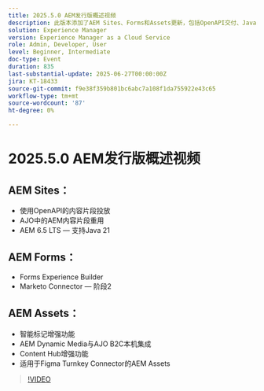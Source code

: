```yaml
---
title: 2025.5.0 AEM发行版概述视频
description: 此版本添加了AEM Sites、Forms和Assets更新，包括OpenAPI交付、Java 21支持、智能标记、Figma连接器和Dynamic Media for AJO B2C。
solution: Experience Manager
version: Experience Manager as a Cloud Service
role: Admin, Developer, User
level: Beginner, Intermediate
doc-type: Event
duration: 835
last-substantial-update: 2025-06-27T00:00:00Z
jira: KT-18433
source-git-commit: f9e38f359b801bc6abc7a108f1da755922e43c65
workflow-type: tm+mt
source-wordcount: '87'
ht-degree: 0%

---
```



# 2025.5.0 AEM发行版概述视频

## AEM Sites：

* 使用OpenAPI的内容片段投放
* AJO中的AEM内容片段重用
* AEM 6.5 LTS — 支持Java 21

## AEM Forms：

* Forms Experience Builder
* Marketo Connector — 阶段2

## AEM Assets：

* 智能标记增强功能
* AEM Dynamic Media与AJO B2C本机集成
* Content Hub增强功能
* 适用于Figma Turnkey Connector的AEM Assets

>[!VIDEO](https://video.tv.adobe.com/v/3464307/?learn=on&enablevpops)

